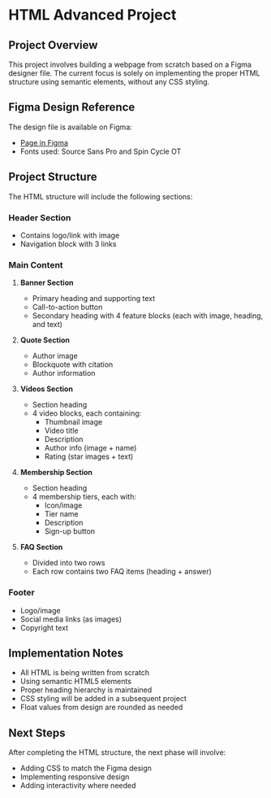 # HTML Advanced Project

## Project Overview
This project involves building a webpage from scratch based on a Figma designer file. The current focus is solely on implementing the proper HTML structure using semantic elements, without any CSS styling.

## Figma Design Reference
The design file is available on Figma:
- [Page in Figma](https://www.figma.com/design/vzQtXeWZmPYy5KyLatIpWb/Homepage--Copy-?node-id=0-1&p=f&t=HShIkXN8PhsA8txy-0)
- Fonts used: Source Sans Pro and Spin Cycle OT

## Project Structure
The HTML structure will include the following sections:

### Header Section
- Contains logo/link with image
- Navigation block with 3 links

### Main Content
1. **Banner Section**
   - Primary heading and supporting text
   - Call-to-action button
   - Secondary heading with 4 feature blocks (each with image, heading, and text)

2. **Quote Section**
   - Author image
   - Blockquote with citation
   - Author information

3. **Videos Section**
   - Section heading
   - 4 video blocks, each containing:
     - Thumbnail image
     - Video title
     - Description
     - Author info (image + name)
     - Rating (star images + text)

4. **Membership Section**
   - Section heading
   - 4 membership tiers, each with:
     - Icon/image
     - Tier name
     - Description
     - Sign-up button

5. **FAQ Section**
   - Divided into two rows
   - Each row contains two FAQ items (heading + answer)

### Footer
- Logo/image
- Social media links (as images)
- Copyright text

## Implementation Notes
- All HTML is being written from scratch
- Using semantic HTML5 elements
- Proper heading hierarchy is maintained
- CSS styling will be added in a subsequent project
- Float values from design are rounded as needed

## Next Steps
After completing the HTML structure, the next phase will involve:
- Adding CSS to match the Figma design
- Implementing responsive design
- Adding interactivity where needed
